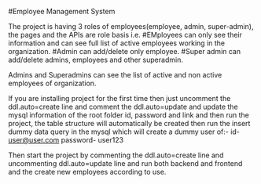 #Employee Management System

The project is having 3 roles of employees(employee, admin, super-admin), the pages and the APIs are role basis i.e. #EMployees can only see their information and can see full list of active employees working in the organization. #Admin can add/delete only employee. #Super admin can add/delete admins, employees and other superadmin.

Admins and Superadmins can see the list of active and non active employees of organization.

If you are installing project for the first time then just uncomment the ddl.auto=create line and comment the ddl.auto=update and update the mysql information of the root folder id, password and link and then run the project, the table structure will automatically be created then run the insert dummy data query in the mysql which will create a dummy user of:- id- user@user.com password- user123

Then start the project by commenting the ddl.auto=create line and uncommenting ddl.auto=update line and run both backend and frontend and the create new employees according to use.
